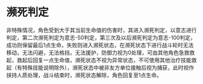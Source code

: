 # 濒死判定

非特殊情况，角色受到大于其当前生命值的伤害时，其进入濒死判定，以意志进行判定，第二次濒死判定为意志-50判定，第三次及以后濒死判定为意志-100判定，成功则保留最后1点生命，失败则进入濒死状态，在濒死状态下进行战斗轮时无法移动，无法闪避，无法格挡，无法援护，防御力视为0处理，可由其他角色急救救起，救起后回复一点生命值，濒死状态不视为异常状态，不可使用其他治疗技能救起（有特殊技能说明除外），濒死状态中被非友方单位接触后视为捕获，此时视作挟持人质处理，战斗结束时，濒死状态解除，角色回复至1点生命。